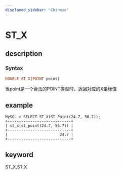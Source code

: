 ```yaml
---
displayed_sidebar: "Chinese"
---
```


# ST_X

## description

### Syntax

```Haskell
DOUBLE ST_X(POINT point)
```

当point是一个合法的POINT类型时，返回对应的X坐标值

## example

```Plain Text
MySQL > SELECT ST_X(ST_Point(24.7, 56.7));
+----------------------------+
| st_x(st_point(24.7, 56.7)) |
+----------------------------+
|                       24.7 |
+----------------------------+
```

## keyword

ST_X,ST,X
